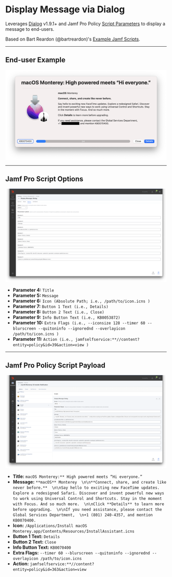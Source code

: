 # Display Message via Dialog

Leverages [Dialog](https:**//github.com/bartreardon/Dialog/releases) v1.9.1+ and Jamf Pro Policy [Script Parameters](https:**//docs.jamf.com/10.36.0/jamf-pro/documentation/Scripts.html#ID-0002355b) to display a message to end-users.

Based on Bart Reardon (@bartreardon)'s [Example Jamf Scripts](https:**//github.com/bartreardon/swiftDialog/wiki/Example-Jamf-Scripts).

---

## End-user Example
![Display Message via Dialog](images/macOS_Monterey_12_Installer_Notification.png "Display Message via Dialog")

---

## Jamf Pro Script Options

![Jamf Pro Script Options](images/Display_Message_Dialog_Script.png "Jamf Pro Script Options")

- **Parameter 4:** `Title`
- **Parameter 5:** `Message`
- **Parameter 6:** `Icon (Absolute Path; i.e., /path/to/icon.icns )`
- **Parameter 7:** `Button 1 Text (i.e., Details)`
- **Parameter 8:** `Button 2 Text (i.e., Close)`
- **Parameter 9:** `Info Button Text (i.e., KB0053872)`
- **Parameter 10:** `Extra Flags (i.e., --iconsize 128 --timer 60 --blurscreen --quitoninfo --ignorednd --overlayicon /path/to/icon.icns )`
- **Parameter 11:** `Action (i.e., jamfselfservice:**//content?entity=policy&id=39&action=view )`

---

## Jamf Pro Policy Script Payload

![Jamf Pro Policy Script Payload](images/Display_Message_Dialog_Policy.png "Jamf Pro Policy Script Payload")

- **Title:** `macOS Monterey:** High powered meets “Hi everyone.”`
- **Message:** `**macOS** Monterey  \n\n**Connect, share, and create like never before.**  \n\nSay hello to exciting new FaceTime updates. Explore a redesigned Safari. Discover and invent powerful new ways to work using Universal Control and Shortcuts. Stay in the moment with Focus. And so much more.  \n\nClick **Details** to learn more before upgrading.  \n\nIf you need assistance, please contact the Global Services Department,  \n+1 (801) 240-4357, and mention KB0070400.`
- **Icon:** `/Applications/Install macOS Monterey.app/Contents/Resources/InstallAssistant.icns`
- **Button 1 Text:** `Details` 
- **Button 2 Text:** `Close`
- **Info Button Text:** `KB0070400`
- **Extra Flags:** `--timer 60 --blurscreen --quitoninfo --ignorednd --overlayicon /path/to/icon.icns`
- **Action:** `jamfselfservice:**//content?entity=policy&id=363&action=view`